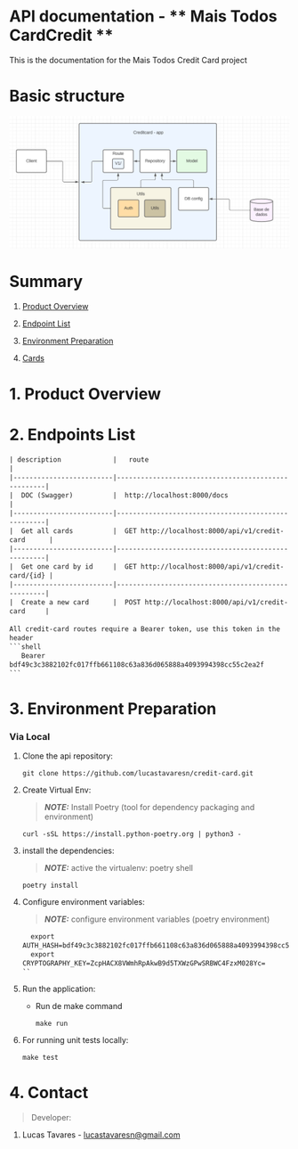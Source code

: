 
# API documentation - ** Mais Todos CardCredit **
This is the documentation for the Mais Todos Credit Card project

# Basic structure
![Basic Structure](/doc/structure.png "Estrutura Basica")


# Summary

1. [Product Overview](#1-Product-Overview)

2. [Endpoint List](#2-Endpoint-List)

3. [Environment Preparation](#3-Environment-Preparation)

4. [Cards](#4-Cards)

# 1. Product Overview 


# 2. Endpoints List
    

    | description             |   route                                            |
    |-------------------------|----------------------------------------------------|
    |  DOC (Swagger)          |  http://localhost:8000/docs                        |
    |-------------------------|----------------------------------------------------|
    |  Get all cards          |  GET http://localhost:8000/api/v1/credit-card      |
    |-------------------------|----------------------------------------------------|
    |  Get one card by id     |  GET http://localhost:8000/api/v1/credit-card/{id} |
    |-------------------------|----------------------------------------------------|
    |  Create a new card      |  POST http://localhost:8000/api/v1/credit-card     |

    All credit-card routes require a Bearer token, use this token in the header
    ```shell
       Bearer bdf49c3c3882102fc017ffb661108c63a836d065888a4093994398cc55c2ea2f
    ```

# 3. Environment Preparation
### Via Local 
1. Clone the api repository:
    ```shell
    git clone https://github.com/lucastavaresn/credit-card.git
    ```

2. Create Virtual Env:
    > **_NOTE:_** Install Poetry (tool for dependency packaging and environment)
    ```shell
    curl -sSL https://install.python-poetry.org | python3 -
    ```

3. install the dependencies:
   > **_NOTE:_** active the virtualenv: poetry shell  
    ```shell
    poetry install
    ```

4. Configure environment variables:
    > **_NOTE:_** configure environment variables (poetry environment)
    ```shell
      export AUTH_HASH=bdf49c3c3882102fc017ffb661108c63a836d065888a4093994398cc55c2ea2f
      export CRYPTOGRAPHY_KEY=ZcpHACX8VWmhRpAkwB9d5TXWzGPwSRBWC4FzxM028Yc=
    ``

5. Run the application:
   - Run de make command
     ```shell
     make run
     ```

6. For running unit tests locally:
     ```shell
     make test
     ```


# 4. Contact

> Developer:
1. Lucas Tavares - lucastavaresn@gmail.com
